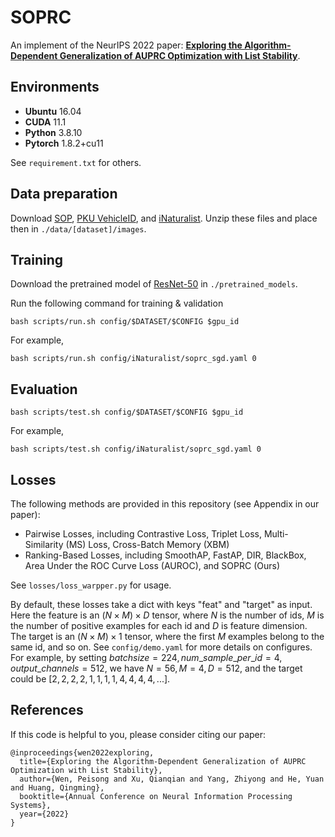 # SOPRC
An implement of the NeurIPS 2022 paper: [**Exploring the Algorithm-Dependent Generalization of AUPRC Optimization with List Stability**](https://arxiv.org/abs/2209.13262).

## Environments
* **Ubuntu** 16.04
* **CUDA** 11.1
* **Python** 3.8.10
* **Pytorch** 1.8.2+cu11

See `requirement.txt` for others.

## Data preparation

Download [SOP](https://drive.google.com/uc?export=download&id=1TclrpQOF_ullUP99wk_gjGN8pKvtErG8), [PKU VehicleID](https://www.pkuml.org/resources/pku-vehicleid.html), and [iNaturalist](https://github.com/visipedia/inat_comp/tree/master/2018#Data). Unzip these files and place then in `./data/[dataset]/images`.

## Training

Download the pretrained model of [ResNet-50](https://download.pytorch.org/models/resnet50-0676ba61.pth) in `./pretrained_models`.

Run the following command for training & validation

```shell
bash scripts/run.sh config/$DATASET/$CONFIG $gpu_id
```

For example,
```shell
bash scripts/run.sh config/iNaturalist/soprc_sgd.yaml 0
```

## Evaluation

```shell
bash scripts/test.sh config/$DATASET/$CONFIG $gpu_id
```

For example,
```shell
bash scripts/test.sh config/iNaturalist/soprc_sgd.yaml 0
```

## Losses

The following methods are provided in this repository (see Appendix in our paper):

* Pairwise Losses, including Contrastive Loss, Triplet Loss, Multi-Similarity (MS) Loss, Cross-Batch Memory (XBM)
* Ranking-Based Losses, including SmoothAP, FastAP, DIR, BlackBox, Area Under the ROC Curve Loss (AUROC), and SOPRC (Ours)

See `losses/loss_warpper.py` for usage.

By default, these losses take a dict with keys "feat" and "target" as input.
Here the feature is an $(N\times M) \times D$ tensor, where $N$ is the number of ids, $M$ is the number of positive examples for each id and $D$ is feature dimension.
The target is an $(N\times M) \times 1$ tensor, where the first $M$ examples belong to the same id, and so on.
See `config/demo.yaml` for more details on configures. For example, by setting $batchsize = 224, num\_sample\_per\_id = 4, output\_channels = 512$, we have $N = 56, M = 4, D = 512$, and the target could be $[2,2,2,2,1,1,1,1,4,4,4,4,...]$.

## References
If this code is helpful to you, please consider citing our paper:
```
@inproceedings{wen2022exploring,
  title={Exploring the Algorithm-Dependent Generalization of AUPRC Optimization with List Stability},
  author={Wen, Peisong and Xu, Qianqian and Yang, Zhiyong and He, Yuan and Huang, Qingming},
  booktitle={Annual Conference on Neural Information Processing Systems},
  year={2022}
}
```
